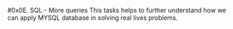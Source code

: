 #0x0E. SQL - More queries
This tasks helps to further understand
how we can apply MYSQL database in solving
real lives problems.
